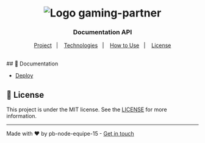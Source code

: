 <h1 align="center">
	<img alt="Logo gaming-partner" src="image.png" />
</h1>

<h3 align="center">
  Documentation API
</h3>

<p align="center">
  <a href="#-project">Project</a>&nbsp;&nbsp;&nbsp;|&nbsp;&nbsp;&nbsp;
  <a href="#-technologies">Technologies</a>&nbsp;&nbsp;&nbsp;|&nbsp;&nbsp;&nbsp;
  <a href="#-how-to-use">How to Use</a>&nbsp;&nbsp;&nbsp;|&nbsp;&nbsp;&nbsp;
  <a href="#-license">License</a>
</p>

<br/>
## 🚀 Documentation

- [Deploy](https://documentation-one-red.vercel.app)

## 📝 License

This project is under the MIT license. See the [LICENSE](LICENSE.md) for more information.

---

Made with ♥ by pb-node-equipe-15 - [Get in touch](https://github.com/pb-node-equipe-15)
